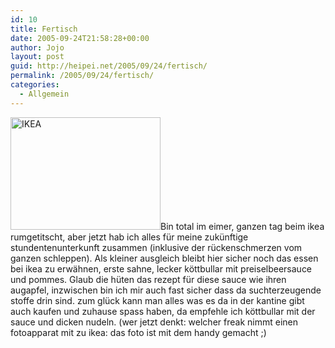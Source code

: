 ```yaml
---
id: 10
title: Fertisch
date: 2005-09-24T21:58:28+00:00
author: Jojo
layout: post
guid: http://heipei.net/2005/09/24/fertisch/
permalink: /2005/09/24/fertisch/
categories:
  - Allgemein
---
```

[<img data-echo="https://static.flickr.com/25/46170012_c20cd5366e_m.jpg" width="240" height="180" alt="IKEA" class="alignleft" />](https://secure.flickr.com/photos/heipei/46170012/ "Photo Sharing")Bin total im eimer, ganzen tag beim ikea rumgetitscht, aber jetzt hab ich alles für meine zukünftige stundentenunterkunft zusammen (inklusive der rückenschmerzen vom ganzen schleppen). Als kleiner ausgleich bleibt hier sicher noch das essen bei ikea zu erwähnen, erste sahne, lecker köttbullar mit preiselbeersauce und pommes. Glaub die hüten das rezept für diese sauce wie ihren augapfel, inzwischen bin ich mir auch fast sicher dass da suchterzeugende stoffe drin sind. zum glück kann man alles was es da in der kantine gibt auch kaufen und zuhause spass haben, da empfehle ich köttbullar mit der sauce und dicken nudeln. (wer jetzt denkt: welcher freak nimmt einen fotoapparat mit zu ikea: das foto ist mit dem handy gemacht ;)
